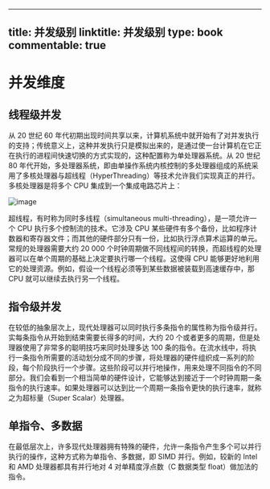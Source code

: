 
---
title: 并发级别
linktitle: 并发级别
type: book
commentable: true
---

# 并发维度

## 线程级并发

从 20 世纪 60 年代初期出现时间共享以来，计算机系统中就开始有了对并发执行的支持；传统意义上，这种并发执行只是模拟出来的，是通过使一台计算机在它正在执行的进程间快速切换的方式实现的，这种配置称为单处理器系统。从 20 世纪 80 年代开始，多处理器系统，即由单操作系统内核控制的多处理器组成的系统采用了多核处理器与超线程（HyperThreading）等技术允许我们实现真正的并行。多核处理器是将多个 CPU 集成到一个集成电路芯片上：

![image](https://user-images.githubusercontent.com/5803001/52341286-21d58300-2a4d-11e9-85fe-5fe5f3894d66.png)

超线程，有时称为同时多线程（simultaneous multi-threading），是一项允许一个 CPU 执行多个控制流的技术。它涉及 CPU 某些硬件有多个备份，比如程序计数器和寄存器文件；而其他的硬件部分只有一份，比如执行浮点算术运算的单元。常规的处理器需要大约 20 000 个时钟周期做不同线程间的转换，而超线程的处理器可以在单个周期的基础上决定要执行哪一个线程。这使得 CPU 能够更好地利用它的处理资源。例如，假设一个线程必须等到某些数据被装载到高速缓存中，那 CPU 就可以继续去执行另一个线程。

## 指令级并发

在较低的抽象层次上，现代处理器可以同时执行多条指令的属性称为指令级并行。实每条指令从开始到结束需要长得多的时间，大约 20 个或者更多的周期，但是处理器使用了非常多的聪明技巧来同时处理多达 100 条的指令。在流水线中，将执行一条指令所需要的活动划分成不同的步骤，将处理器的硬件组织成一系列的阶段，每个阶段执行一个步骤。这些阶段可以并行地操作，用来处理不同指令的不同部分。我们会看到一个相当简单的硬件设计，它能够达到接近于一个时钟周期一条指令的执行速率。如果处理器可以达到比一个周期一条指令更快的执行速率，就称之为超标量（Super Scalar）处理器。

## 单指令、多数据

在最低层次上，许多现代处理器拥有特殊的硬件，允许一条指令产生多个可以并行执行的操作，这种方式称为单指令、多数据，即 SIMD 并行。例如，较新的 Intel 和 AMD 处理器都具有并行地对 4 对单精度浮点数（C 数据类型 float）做加法的指令。

    